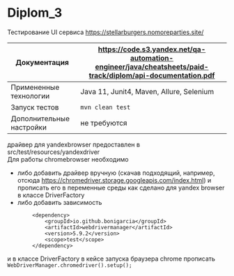 # Diplom_3
Тестирование UI сервиса https://stellarburgers.nomoreparties.site/


| Документация | https://code.s3.yandex.net/qa-automation-engineer/java/cheatsheets/paid-track/diplom/api-documentation.pdf |
|--------------|------------------------------------------------------------------------------------------------------------|
|     Примененные технологии         | Java 11, Junit4, Maven, Allure, Selenium                                                                   |
|     Запуск тестов         | `mvn clean test`                                                                                           |
|     Дополнительные настройки         | не требуются                                                                                               |

драйвер для yandexbrowser предоставлен в src/test/resources/yandexdriver  
Для работы chromebrowser необходимо   
- либо добавить драйвер вручную (скачав подходящий, например, отсюда https://chromedriver.storage.googleapis.com/index.html) 
и прописать его в переменные среды как сделано для yandex browser в классе DriverFactory  
- либо добавить зависимость 
```     
        <dependency>
            <groupId>io.github.bonigarcia</groupId>
            <artifactId>webdrivermanager</artifactId>
            <version>5.9.2</version>
            <scope>test</scope>
        </dependency>
```
и в классе DriverFactory в кейсе запуска браузера chrome прописать `WebDriverManager.chromedriver().setup();`